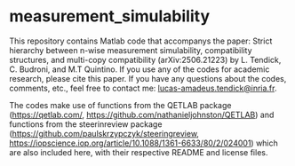 # measurement_simulability
This repository contains Matlab code that accompanys the paper: Strict hierarchy between n-wise measurement simulability, compatibility structures, and multi-copy compatibility (arXiv:2506.21223) by L. Tendick, C. Budroni, and M.T Quintino. If you use any of the codes for academic research, please cite this paper. If you have any questions about the codes, comments, etc., feel free to contact me: lucas-amadeus.tendick@inria.fr.

The codes make use of functions from the QETLAB package (https://qetlab.com/, https://github.com/nathanieljohnston/QETLAB) and functions from the steerinreview package (https://github.com/paulskrzypczyk/steeringreview, https://iopscience.iop.org/article/10.1088/1361-6633/80/2/024001) which are also included here, with their respective README and license files.
